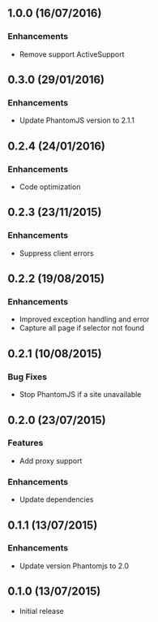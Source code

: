 ## 1.0.0 (16/07/2016)

### Enhancements

* Remove support ActiveSupport

## 0.3.0 (29/01/2016)

### Enhancements

* Update PhantomJS version to 2.1.1

## 0.2.4 (24/01/2016)

### Enhancements

* Code optimization

## 0.2.3 (23/11/2015)

### Enhancements

* Suppress client errors

## 0.2.2 (19/08/2015)

### Enhancements

* Improved exception handling and error
* Capture all page if selector not found

## 0.2.1 (10/08/2015)

### Bug Fixes

* Stop PhantomJS if a site unavailable

## 0.2.0 (23/07/2015)

### Features

* Add proxy support

### Enhancements

* Update dependencies

## 0.1.1 (13/07/2015)

### Enhancements

* Update version Phantomjs to 2.0

## 0.1.0 (13/07/2015)

* Initial release
